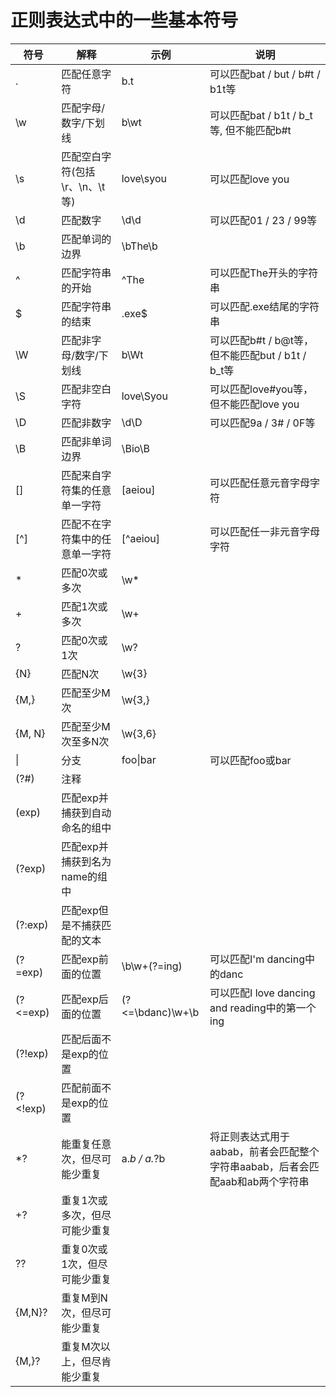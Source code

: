 # 正则表达式中的一些基本符号

| 符号 | 解释 | 示例 | 说明 |
| ---- | ---- | ---- | ---- |
|   .  | 匹配任意字符 | b.t | 可以匹配bat / but / b#t / b1t等 |
| \w  | 匹配字母/数字/下划线 | b\wt | 可以匹配bat / b1t / b_t等, 但不能匹配b#t |
| \s | 匹配空白字符(包括\r、\n、\t等) | love\syou | 可以匹配love you |
| \d | 匹配数字 | \d\d | 可以匹配01 / 23 / 99等 |
| \b | 匹配单词的边界 | \bThe\b |   |
| ^  | 匹配字符串的开始 | ^The | 可以匹配The开头的字符串|
| $ | 匹配字符串的结束 | .exe$ | 可以匹配.exe结尾的字符串 |
| \W | 匹配非字母/数字/下划线 | b\Wt | 可以匹配b#t / b@t等，但不能匹配but / b1t / b_t等 |
| \S | 匹配非空白字符 | love\Syou  | 可以匹配love#you等，但不能匹配love you |
| \D | 匹配非数字 | \d\D | 可以匹配9a / 3# / 0F等 |
| \B | 匹配非单词边界 | \Bio\B |  |
| [] | 匹配来自字符集的任意单一字符 | [aeiou] | 可以匹配任意元音字母字符 |
| [^] | 匹配不在字符集中的任意单一字符 | [^aeiou] | 可以匹配任一非元音字母字符 |
| * | 匹配0次或多次 | \w* |  |
| + | 匹配1次或多次 | \w+ |  |
| ? | 匹配0次或1次  | \w? |  |
| {N} | 匹配N次 | \w{3} |  |
| {M,} | 匹配至少M次 | \w{3,} |  |
| {M, N} | 匹配至少M次至多N次 | \w{3,6} |  |
| \| | 分支 | foo\|bar |  可以匹配foo或bar |
| (?#) | 注释 | | |
| (exp) | 匹配exp并捕获到自动命名的组中 | | |
| (?<name>exp) | 匹配exp并捕获到名为name的组中 | | |
| (?:exp) | 匹配exp但是不捕获匹配的文本 | | |
| (?=exp) | 匹配exp前面的位置 | \b\w+(?=ing) | 可以匹配I'm dancing中的danc |
| (?<=exp) | 匹配exp后面的位置 | (?<=\bdanc)\w+\b | 可以匹配I love dancing and reading中的第一个ing |
| (?!exp) | 匹配后面不是exp的位置 |  | |
| (?<!exp) | 匹配前面不是exp的位置 | | |
| *? | 能重复任意次，但尽可能少重复 | a.*b / a.*?b | 将正则表达式用于aabab，前者会匹配整个字符串aabab，后者会匹配aab和ab两个字符串 |
| +? | 重复1次或多次，但尽可能少重复 |  |  |
| ?? | 重复0次或1次，但尽可能少重复 | | |
| {M,N}? | 重复M到N次，但尽可能少重复 | | |
| {M,}? | 重复M次以上，但尽肯能少重复 | | |















